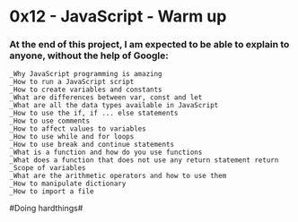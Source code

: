 # 0x12 - JavaScript - Warm up

### At the end of this project, I am expected to be able to explain to anyone, without the help of Google:

    _Why JavaScript programming is amazing
    _How to run a JavaScript script
    _How to create variables and constants
    _What are differences between var, const and let
    _What are all the data types available in JavaScript
    _How to use the if, if ... else statements
    _How to use comments
    _How to affect values to variables
    _How to use while and for loops
    _How to use break and continue statements
    _What is a function and how do you use functions
    _What does a function that does not use any return statement return
    _Scope of variables
    _What are the arithmetic operators and how to use them
    _How to manipulate dictionary
    _How to import a file
#Doing hardthings#
